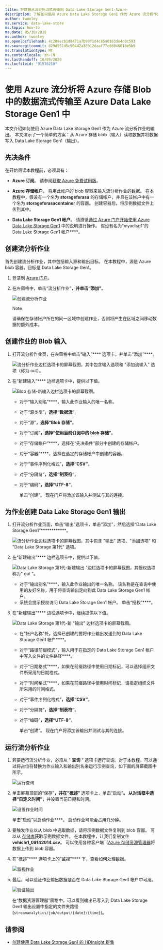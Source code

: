 ```yaml
---
title: 将数据从流分析流式传输到 Data Lake Storage Gen1-Azure
description: 了解如何使用 Azure Data Lake Storage Gen1 作为 Azure 流分析作业的输出，以及从 Azure 存储 blob 读取数据的简单方案。
author: twooley
ms.service: data-lake-store
ms.topic: how-to
ms.date: 05/30/2018
ms.author: twooley
ms.openlocfilehash: 4c289ecb1d8471a7b99f1d4c85a0163de4d0c593
ms.sourcegitcommit: 829d951d5c90442a38012daaf77e86046018e5b9
ms.translationtype: MT
ms.contentlocale: zh-CN
ms.lasthandoff: 10/09/2020
ms.locfileid: "91576210"
---
```

# <a name="stream-data-from-azure-storage-blob-into-azure-data-lake-storage-gen1-using-azure-stream-analytics"></a>使用 Azure 流分析将 Azure 存储 Blob 中的数据流式传输至 Azure Data Lake Storage Gen1 中
本文介绍如何使用 Azure Data Lake Storage Gen1 作为 Azure 流分析作业的输出。 本文演示了一个简单的方案：从 Azure 存储 blob（输入）读取数据并将数据写入 Data Lake Storage Gen1（输出）。

## <a name="prerequisites"></a>先决条件
在开始阅读本教程前，必须具有：

* **Azure 订阅**。 请参阅[获取 Azure 免费试用版](https://azure.microsoft.com/pricing/free-trial/)。

* **Azure 存储帐户**。 将用此帐户的 blob 容器来输入流分析作业的数据。 在本教程中，假设有一个名为 **storageforasa** 的存储帐户，并且在该帐户中有一个名为 **storageforasacontainer** 的容器。 创建容器后，将示例数据文件上传到其中。 
  
* **Data Lake Storage Gen1 帐户**。 请遵循[通过 Azure 门户开始使用 Azure Data Lake Storage Gen1](data-lake-store-get-started-portal.md) 中的说明进行操作。 假设有名为“myadlsg1”的 Data Lake Storage Gen1 帐户****。 

## <a name="create-a-stream-analytics-job"></a>创建流分析作业
首先创建流分析作业，其中包括输入源和输出目标。 在本教程中，源是 Azure blob 容器，目标是 Data Lake Storage Gen1。

1. 登录到 [Azure 门户](https://portal.azure.com)。

2. 在左窗格中，单击“流分析作业”****，并单击“添加”****。

    ![创建流分析作业](./media/data-lake-store-stream-analytics/create.job.png "创建流分析作业")

    > [!NOTE]
    > 请确保在存储帐户所在的同一区域中创建作业，否则将产生在区域之间移动数据的额外成本。
    >

## <a name="create-a-blob-input-for-the-job"></a>创建作业的 Blob 输入

1. 打开流分析作业页，在左窗格中单击“输入”**** 选项卡，并单击“添加”****。

    ![流分析作业边栏选项卡的屏幕截图，其中包含输入选项和 "添加流输入" 选项（称为 out）。](./media/data-lake-store-stream-analytics/create.input.1.png "添加输入到作业")

2. 在“新建输入”**** 边栏选项卡中，提供以下值。

    ![Blob 存储-新输入边栏选项卡的屏幕截图。](./media/data-lake-store-stream-analytics/create.input.2.png "添加输入到作业")

   * 对于“输入别名”****，输入此作业输入的唯一名称。
   * 对于“源类型”****，选择“数据流”****。
   * 对于“源”****，选择“Blob 存储”****。
   * 对于“订阅”****，选择“使用当前订阅中的 blob 存储”****。
   * 对于“存储帐户”****，选择在“先决条件”部分中创建的存储帐户。 
   * 对于“容器”****，选择在选定的存储帐户中创建的容器。
   * 对于“事件序列化格式”****，选择“CSV”****。
   * 对于“分隔符”****，选择“制表符”****。
   * 对于“编码”****，选择“UTF-8”****。

     单击“创建”。 现在门户将添加该输入并测试与其的连接。


## <a name="create-a-data-lake-storage-gen1-output-for-the-job"></a>为作业创建 Data Lake Storage Gen1 输出

1. 打开流分析作业页面，单击“输出”选项卡，单击“添加”，然后选择“Data Lake Storage Gen1”************。

    ![流分析作业边栏选项卡的屏幕截图，其中包含 "输出" 选项、"添加选项" 和 "Data Lake Storage 第1代" 选项。](./media/data-lake-store-stream-analytics/create.output.1.png "向作业添加输出")

2. 在“新建输出”**** 边栏选项卡中，提供以下值。

    ![Data Lake Storage 第1代-新建输出 "边栏选项卡的屏幕截图，其授权选项称为" out "。](./media/data-lake-store-stream-analytics/create.output.2.png "向作业添加输出")

    * 对于“输出别名”****，输入此作业输出的唯一名称。 该名称是在查询中使用的友好名称，用于将查询输出定向到此 Data Lake Storage Gen1 帐户。
    * 系统会提示授权访问 Data Lake Storage Gen1 帐户。 单击“授权”****。

3. 在“新建输出”**** 边栏选项卡中，继续提供以下值。

    ![Data Lake Storage 第1代-新 "输出" 边栏选项卡的屏幕截图。](./media/data-lake-store-stream-analytics/create.output.3.png "向作业添加输出")

   * 在“帐户名称”处，选择已创建的要将作业输出发送到的 Data Lake Storage Gen1 帐户****。
   * 对于“路径前缀模式”，输入用于在指定的 Data Lake Storage Gen1 帐户中写入文件的文件路径****。
   * 对于“日期格式”****，如果在前缀路径中使用日期标记，可以选择组织文件所采用的日期格式。
   * 对于“时间格式”****，如果在前缀路径中使用时间标记，请指定组织文件所采用的时间格式。
   * 对于“事件序列化格式”****，选择“CSV”****。
   * 对于“分隔符”****，选择“制表符”****。
   * 对于“编码”****，选择“UTF-8”****。
    
     单击“创建”。 现在门户将添加该输出并测试与其的连接。
    
## <a name="run-the-stream-analytics-job"></a>运行流分析作业

1. 若要运行流分析作业，必须从 " **查询** " 选项卡运行查询。对于本教程，可以通过将占位符替换为作业输入和输出别名来运行示例查询，如下面的屏幕截图中所示。

    ![运行查询](./media/data-lake-store-stream-analytics/run.query.png "运行查询")

2. 单击屏幕顶部的“保存”****，并在“概述”**** 选项卡上，单击“启动”****。 从对话框中选择“自定义时间”****，并设置当前日期和时间。

    ![设置作业时间](./media/data-lake-store-stream-analytics/run.query.2.png "设置作业时间")

    单击“启动”以启动作业****。 启动作业可能会占用几分钟。

3. 要触发作业以从 blob 中选取数据，请将示例数据文件复制到 blob 容器。 可以从 [存储库](https://github.com/Azure/usql/tree/master/Examples/Samples/Data/AmbulanceData/Drivers.txt)获取示例数据文件。 在本教程中，让我们复制文件 **vehicle1_09142014.csv**。 可以使用各种客户端（[Azure 存储资源管理器](https://storageexplorer.com/)将数据上传到 blob 容器。

4. 在“概述”**** 选项卡上的“监视”**** 下，查看如何处理数据。

    ![监视作业](./media/data-lake-store-stream-analytics/run.query.3.png "监视作业")

5. 最后，可以验证作业输出数据是否在 Data Lake Storage Gen1 帐户中可用。 

    ![验证输出](./media/data-lake-store-stream-analytics/run.query.4.png "验证输出")

    在“数据资源管理器”窗格中，可以看到输出已写入到 Data Lake Storage Gen1 输出设置中指定的文件夹路径 (`streamanalytics/job/output/{date}/{time}`)。  

## <a name="see-also"></a>请参阅
* [创建使用 Data Lake Storage Gen1 的 HDInsight 群集](data-lake-store-hdinsight-hadoop-use-portal.md)
